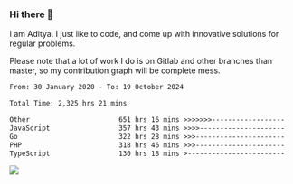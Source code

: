 ### Hi there 👋

I am Aditya. I just like to code, and come up with innovative solutions for regular problems.

Please note that a lot of work I do is on Gitlab and other branches than master, so my contribution graph will be complete mess.

<!--START_SECTION:waka-->

```txt
From: 30 January 2020 - To: 19 October 2024

Total Time: 2,325 hrs 21 mins

Other                      651 hrs 16 mins >>>>>>>------------------   28.01 %
JavaScript                 357 hrs 43 mins >>>>---------------------   15.38 %
Go                         322 hrs 28 mins >>>----------------------   13.87 %
PHP                        318 hrs 46 mins >>>----------------------   13.71 %
TypeScript                 130 hrs 18 mins >------------------------   05.60 %
```

<!--END_SECTION:waka-->

![](https://komarev.com/ghpvc/?username=BrainBuzzer)
